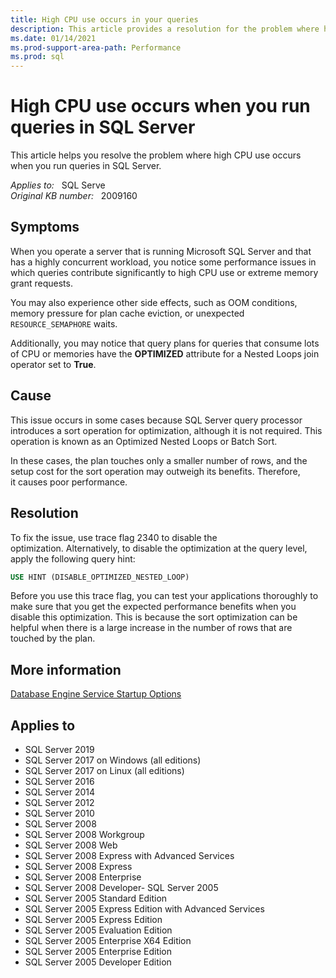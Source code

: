 ```yaml
---
title: High CPU use occurs in your queries
description: This article provides a resolution for the problem where high CPU use occurs when you run queries in SQL Server.
ms.date: 01/14/2021
ms.prod-support-area-path: Performance
ms.prod: sql 
---
```

# High CPU use occurs when you run queries in SQL Server

This article helps you resolve the problem where high CPU use occurs when you run queries in SQL Server.

_Applies to:_ &nbsp; SQL Serve  
_Original KB number:_ &nbsp; 2009160

## Symptoms

When you operate a server that is running Microsoft SQL Server and that has a highly concurrent workload, you notice some performance issues in which queries contribute significantly to high CPU use or extreme memory grant requests.

You may also experience other side effects, such as OOM conditions, memory pressure for plan cache eviction, or unexpected `RESOURCE_SEMAPHORE` waits.

Additionally, you may notice that query plans for queries that consume lots of CPU or memories have the **OPTIMIZED** attribute for a Nested Loops join operator set to **True**.

## Cause

This issue occurs in some cases because SQL Server query processor introduces a sort operation for optimization, although it is not required. This operation is known as an Optimized Nested Loops or Batch Sort.

In these cases, the plan touches only a smaller number of rows, and the setup cost for the sort operation may outweigh its benefits. Therefore, it causes poor performance.

## Resolution

To fix the issue, use trace flag 2340 to disable the optimization. Alternatively, to disable the optimization at the query level, apply the following query hint:

```sql
USE HINT (DISABLE_OPTIMIZED_NESTED_LOOP)
```

Before you use this trace flag, you can test your applications thoroughly to make sure that you get the expected performance benefits when you disable this optimization. This is because the sort optimization can be helpful when there is a large increase in the number of rows that are touched by the plan.

## More information

[Database Engine Service Startup Options](/sql/database-engine/configure-windows/database-engine-service-startup-options)

## Applies to

- SQL Server 2019
- SQL Server 2017 on Windows (all editions)
- SQL Server 2017 on Linux (all editions)
- SQL Server 2016
- SQL Server 2014
- SQL Server 2012
- SQL Server 2010
- SQL Server 2008
- SQL Server 2008 Workgroup
- SQL Server 2008 Web
- SQL Server 2008 Express with Advanced Services
- SQL Server 2008 Express
- SQL Server 2008 Enterprise
- SQL Server 2008 Developer- SQL Server 2005
- SQL Server 2005 Standard Edition
- SQL Server 2005 Express Edition with Advanced Services
- SQL Server 2005 Express Edition
- SQL Server 2005 Evaluation Edition
- SQL Server 2005 Enterprise X64 Edition
- SQL Server 2005 Enterprise Edition
- SQL Server 2005 Developer Edition
